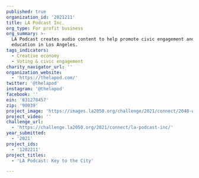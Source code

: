 ```yaml
---
published: true
organization_id: '2021211'
title: LA Podcast Inc.
org_type: For profit business
org_summary: >-
  LA Podcast creates audio content to help promote civic engagement and
  education in Los Angeles.
tags_indicators:
  - Creative economy
  - Voting & civic engagement
charity_navigator_url: ''
organization_website:
  - 'https://thelapod.com/'
twitter: '@thelapod'
instagram: '@thelapod'
facebook: ''
ein: '831278457'
zip: '90039'
project_image: 'https://images.la2050.org/challenge/2021/connect/2048-wide/la-podcast-inc.jpg'
project_video: ''
challenge_url:
  - 'https://challenge.la2050.org/2021/connect/la-podcast-inc/'
year_submitted:
  - '2021'
project_ids:
  - '1202211'
project_titles:
  - 'LA Podcast: Key to the City'

---
```

